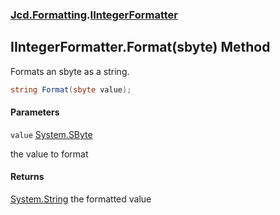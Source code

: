 ### [Jcd.Formatting](Jcd.Formatting.md 'Jcd.Formatting').[IIntegerFormatter](Jcd.Formatting.IIntegerFormatter.md 'Jcd.Formatting.IIntegerFormatter')

## IIntegerFormatter.Format(sbyte) Method

Formats an sbyte as a string.

```csharp
string Format(sbyte value);
```
#### Parameters

<a name='Jcd.Formatting.IIntegerFormatter.Format(sbyte).value'></a>

`value` [System.SByte](https://docs.microsoft.com/en-us/dotnet/api/System.SByte 'System.SByte')

the value to format

#### Returns
[System.String](https://docs.microsoft.com/en-us/dotnet/api/System.String 'System.String')
the formatted value